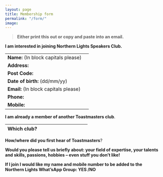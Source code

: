 ```yaml
---
layout: page
title: Membership form
permalink: "/form/"
image:
---
```



>**Either print this out or copy and paste into an email.**

</aside>

**I am interested in joining Northern Lights Speakers Club.**

| |  |
| --- | --- |
| **Name:** (In block capitals please) |  |
| **Address:** |  |
| **Post Code:** |  |
| **Date of birth:** (dd/mm/yy) |  |
| **Email:** (In block capitals please) |  |
| **Phone:** |  |
| **Mobile:** |  |

**I am already a member of another Toastmasters club**.

| **Which club?** | &ensp; &emsp;&ensp; &emsp;&ensp; &emsp;&ensp; &emsp;&ensp; &emsp;|
| --- | --- |

**How/where did you first hear of Toastmasters**?


**Would you please tell us briefly about: your field of expertise, your talents and skills, passions, hobbies – even stuff you don’t like!**


**If I join I would like my name and mobile number to be added to the Northern Lights What’sApp Group: YES /NO**
